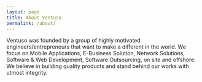 ```yaml
---
layout: page
title: About Ventuso
permalink: /about/
---
```


Ventuso was founded by a group of highly motivated engineers/entrepreneurs that want to make a different in the world. We focus on Mobile Applications, E-Business Solution, Network Solutions, Software & Web Development, Software Outsourcing, on site and offshore. We believe in building quality products and stand behind our works with utmost integrity.
